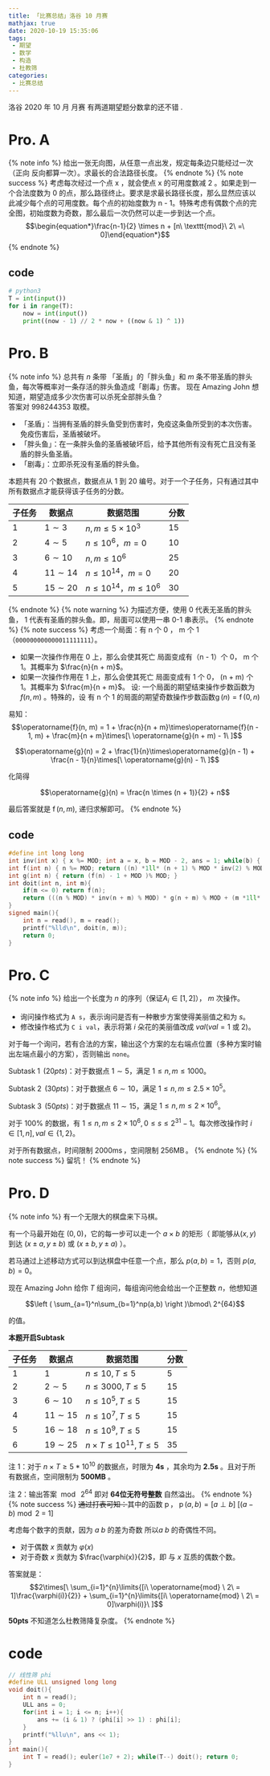 ```yaml
---
title: 「比赛总结」洛谷 10 月赛
mathjax: true
date: 2020-10-19 15:35:06
tags:
 - 期望
 - 数学
 - 构造
 - 杜教筛
categories:
 - 比赛总结
---
```


洛谷 2020 年 10 月 月赛 有两道期望题分数拿的还不错 .
<!-- more -->

# Pro. A
{% note info %}
给出一张无向图，从任意一点出发，规定每条边只能经过一次（正向 反向都算一次）。求最长的合法路径长度。
{% endnote %}
{% note success %}
考虑每次经过一个点 x ，就会使点 x 的可用度数减 2 。如果走到一个合法度数为 0 的点，那么路径终止。要求是求最长路径长度，那么显然应该以此减少每个点的可用度数。每个点的初始度数为 n - 1。特殊考虑有偶数个点的完全图，初始度数为奇数，那么最后一次仍然可以走一步到达一个点。
$$\begin{equation*}\frac{n-1}{2} \times n + [n\ \texttt{mod}\ 2\ =\ 0]\end{equation*}$$
{% endnote %}
<!-- more -->
## code
```python
# python3 
T = int(input())
for i in range(T):
    now = int(input())
    print((now - 1) // 2 * now + ((now & 1) ^ 1))
```

# Pro. B
{% note info %}
总共有 $n$ 条带 「圣盾」的「胖头鱼」和 $m$ 条不带圣盾的胖头鱼，每次等概率对一条存活的胖头鱼造成「剧毒」伤害。
现在 Amazing John 想知道，期望造成多少次伤害可以杀死全部胖头鱼？    
答案对 $998244353$ 取模。 

 - 「圣盾」：当拥有圣盾的胖头鱼受到伤害时，免疫这条鱼所受到的本次伤害。免疫伤害后，圣盾被破坏。
 - 「胖头鱼」：在一条胖头鱼的圣盾被破坏后，给予其他所有没有死亡且没有圣盾的胖头鱼圣盾。
 - 「剧毒」：立即杀死没有圣盾的胖头鱼。

本题共有 $20$ 个数据点，数据点从 $1$ 到 $20$ 编号。对于一个子任务，只有通过其中所有数据点才能获得该子任务的分数。

|子任务|数据点|数据范围|分数|
-|-|-|-|
|$1$|$1\sim3$|$n,m≤5×10^3$|$15$|
|$2$|$4\sim5$|$n≤10^6，m=0$|$10$|
|$3$|$6\sim10$|$n,m≤10^6$|$25$|
|$4$|$11\sim14$|$n≤10^{14}，m=0$|$20$|
|$5$|$15\sim20$|$n≤10^{14}，m≤10^6$|$30$|
{% endnote %}
{% note warning %}
为描述方便，使用 0 代表无圣盾的胖头鱼， 1 代表有圣盾的胖头鱼。即，局面可以使用一串 0-1 串表示。
{% endnote %}
{% note success %}
考虑一个局面：有 n 个 0 ， m 个 1（`000000000000011111111`）。
 - 如果一次操作作用在 0 上，那么会使其死亡 局面变成有（n - 1）个 0， m 个 1。其概率为 $\frac{n}{n + m}$。
 - 如果一次操作作用在 1 上，那么会使其死亡 局面变成有 1 个 0， (n + m) 个 1。其概率为 $\frac{m}{n + m}$。
设: 一个局面的期望结束操作步数函数为 $f(n, m)$ 。特殊的，设 有 n 个 1 的局面的期望奇数操作步数函数$\operatorname{g}(n) = \operatorname{f}(0, n)$

易知：
$$\operatorname{f}(n, m) = 1 + \frac{n}{n + m}\times\operatorname{f}(n - 1, m) + \frac{m}{n + m}\times[\ \operatorname{g}(n + m) - 1\ ]$$

$$\operatorname{g}(n) = 2 + \frac{1}{n}\times\operatorname{g}(n - 1) + \frac{n - 1}{n}\times[\ \operatorname{g}(n) - 1\ ]$$

化简得

$$\operatorname{g}(n) = \frac{n \times (n + 1)}{2} + n$$

最后答案就是 $\operatorname{f}(n, m)$, 递归求解即可。
{% endnote %}
## code
```cpp
#define int long long
int inv(int x) { x %= MOD; int a = x, b = MOD - 2, ans = 1; while(b) { if(b & 1) ans = (ans *1ll* a) % MOD; a = (a *1ll* a) % MOD; b >>= 1; } return ans; }
int f(int n) { n %= MOD; return ((n) *1ll* (n + 1) % MOD * inv(2) % MOD + n) % MOD; }
int g(int n) { return (f(n) - 1 + MOD )% MOD; }
int doit(int n, int m){
	if(m <= 0) return f(n);
	return (((n % MOD) * inv(n + m) % MOD) * g(n + m) % MOD + (m *1ll* inv(n + m) % MOD) * doit(n, m - 1) % MOD  + 1)% MOD;
}
signed main(){
	int n = read(), m = read();
	printf("%lld\n", doit(n, m));
	return 0;
}
```

# Pro. C
{% note info %}
给出一个长度为 $n$ 的序列（保证$A_i \in [1, 2]$）， $m$ 次操作。
 - 询问操作格式为 `A s`，表示询问是否有一种散步方案使得美丽值之和为 $s$。
 - 修改操作格式为 `C i val`，表示将第 $i$ 朵花的美丽值改成 $val(val=1$ 或 $2)$。

对于每一个询问，若有合法的方案，输出这个方案的左右端点位置（多种方案时输出左端点最小的方案），否则输出 `none`。

$\operatorname{Subtask\ 1}\ (20pts)$：对于数据点 $1\sim 5$，满足 $1\leq n,m\leq 1000$。

$\operatorname{Subtask\ 2}\ (30pts)$：对于数据点 $6\sim 10$，满足 $1\leq n,m\leq 2.5\times 10^5$。

$\operatorname{Subtask\ 3}\ (50pts)$：对于数据点 $11\sim 15$，满足 $1\leq n,m\leq 2\times 10^6$。

对于 $100\%$ 的数据，有 $1\leq n,m\leq 2\times 10^6,0\leq s\leq 2^{31}-1$。每次修改操作时 $i\in[1,n],val\in\{1,2\}$。

对于所有数据点，时间限制 $2000\operatorname{ms}$，空间限制 $256\operatorname{MB}$。
{% endnote %}
{% note success %}
留坑！
{% endnote %}

# Pro. D
{% note info %}
有一个无限大的棋盘来下马棋。

有一个马最开始在 $(0,0)$，它的每一步可以走一个 $a\times b$ 的矩形（ 即能够从$(x,y)$到达 $(x\pm a,y\pm b)$ 或 $(x\pm b,y\pm a)$ ）。

若马通过上述移动方式可以到达棋盘中任意一个点，那么 $p(a,b)=1$，否则 $p(a,b)=0$。

现在 Amazing John 给你 $T$ 组询问，每组询问他会给出一个正整数 $n$，他想知道 

$$\left ( \sum_{a=1}^n\sum_{b=1}^np(a,b) \right )\bmod\ 2^{64}$$

的值。


**本题开启Subtask**

|子任务|数据点|数据范围|分数|
|-|-|-|-
|$1$|$1$|$n\leq 10,T\leq5$|$5$|
|$2$|$2\sim 5$|$n\leq 3000,T\leq5$|$15$|
|$3$|$6\sim 10$|$n\leq 10^5,T\leq 5$|$15$|
|$4$|$11\sim 15$|$n\leq 10^7,T\leq5$|$15$|
|$5$|$16\sim 18$|$n\leq10^9,T\leq 5$|$15$|
|$6$|$19\sim 25$|$n\times T\leq 10^{11},T\leq 5$|$35$|

注 1：对于 $n\times T\geq 5*10^{10}$ 的数据点，时限为 **4s** ，其余均为 **2.5s** 。且对于所有数据点，空间限制为 **500MB** 。

注 2：输出答案 $\bmod\ 2^{64}$ 即对 **64位无符号整数** 自然溢出。
{% endnote %}
{% note success %}
~~通过打表可知：~~其中的函数 $\operatorname{p}$， $\operatorname{p}(a, b) = [a \perp b]\ [(a - b) \ \operatorname{mod} \ 2\ = \ 1]$

考虑每个数字的贡献，因为 $a$ $b$ 的差为奇数 所以$a$ $b$ 的奇偶性不同。
 - 对于偶数 $x$ 贡献为 $\varphi(x)$
 - 对于奇数 $x$ 贡献为 $\frac{\varphi(x)}{2}$，即 与 $x$ 互质的偶数个数。

答案就是：
$$2\times[\ \sum_{i=1}^{n}\limits{[i\ \operatorname{mod} \ 2\ = 1]\frac{\varphi(i)}{2}} + \sum_{i=1}^{n}\limits{[i\ \operatorname{mod} \ 2\ = 0]\varphi(i)}\ ]$$

**50pts** 不知道怎么杜教筛降复杂度。
{% endnote %}
# code
```cpp
// 线性筛 phi
#define ULL unsigned long long 
void doit(){
	int n = read();
	ULL ans = 0;
	for(int i = 1; i <= n; i++){
		ans += (i & 1) ? (phi[i] >> 1) : phi[i];
	}
	printf("%llu\n", ans << 1);
}
int main(){ 
    int T = read(); euler(1e7 + 2); while(T--) doit(); return 0; 
}
```
